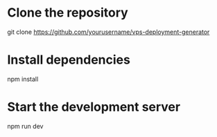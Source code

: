 # Clone the repository
git clone https://github.com/yourusername/vps-deployment-generator

# Install dependencies
npm install

# Start the development server
npm run dev